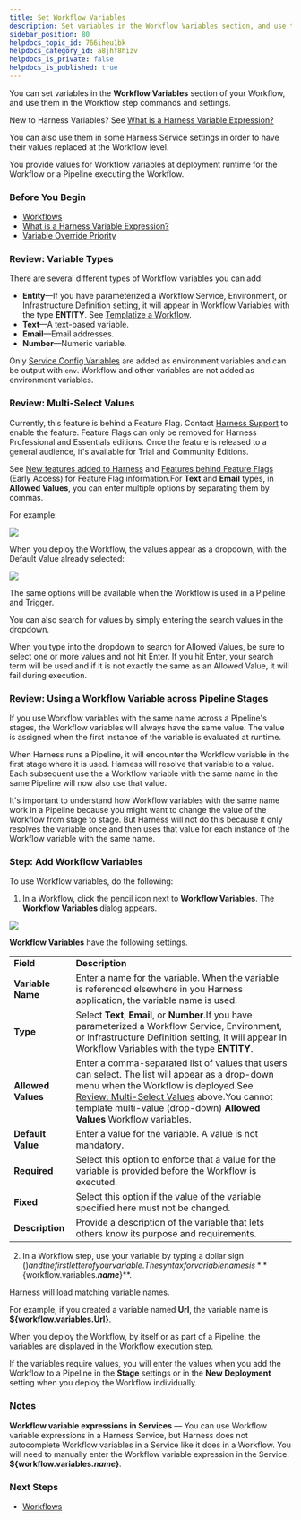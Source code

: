 ```yaml
---
title: Set Workflow Variables
description: Set variables in the Workflow Variables section, and use them in the Workflow step commands and settings.
sidebar_position: 80
helpdocs_topic_id: 766iheu1bk
helpdocs_category_id: a8jhf8hizv
helpdocs_is_private: false
helpdocs_is_published: true
---
```


You can set variables in the **Workflow Variables** section of your Workflow, and use them in the Workflow step commands and settings.

New to Harness Variables? See [What is a Harness Variable Expression?](../../../firstgen-platform/techref-category/variables/variables.md)

You can also use them in some Harness Service settings in order to have their values replaced at the Workflow level.

You provide values for Workflow variables at deployment runtime for the Workflow or a Pipeline executing the Workflow.

### Before You Begin

* [Workflows](workflow-configuration.md)
* [What is a Harness Variable Expression?](../../../firstgen-platform/techref-category/variables/variables.md)
* [Variable Override Priority](../../../firstgen-platform/techref-category/variables/variable-override-priority.md)

### Review: Variable Types

There are several different types of Workflow variables you can add:

* **Entity**—If you have parameterized a Workflow Service, Environment, or Infrastructure Definition setting, it will appear in Workflow Variables with the type **ENTITY**. See [Templatize a Workflow](templatize-a-workflow-new-template.md).
* **Text**—A text-based variable.
* **Email**—Email addresses.
* **Number**—Numeric variable.

Only [Service Config Variables](../setup-services/add-service-level-config-variables.md) are added as environment variables and can be output with `env`. Workflow and other variables are not added as environment variables.

### Review: Multi-Select Values

Currently, this feature is behind a Feature Flag. Contact [Harness Support](mailto:support@harness.io) to enable the feature. Feature Flags can only be removed for Harness Professional and Essentials editions. Once the feature is released to a general audience, it's available for Trial and Community Editions.  
  
See [New features added to Harness](https://changelog.harness.io/?categories=fix,improvement,new) and [Features behind Feature Flags](https://changelog.harness.io/?categories=early-access) (Early Access) for Feature Flag information.For **Text** and **Email** types, in **Allowed Values**, you can enter multiple options by separating them by commas.

For example:

![](./static/add-workflow-variables-new-template-234.png)

When you deploy the Workflow, the values appear as a dropdown, with the Default Value already selected:

![](./static/add-workflow-variables-new-template-235.png)

The same options will be available when the Workflow is used in a Pipeline and Trigger.

You can also search for values by simply entering the search values in the dropdown.

When you type into the dropdown to search for Allowed Values, be sure to select one or more values and not hit Enter. If you hit Enter, your search term will be used and if it is not exactly the same as an Allowed Value, it will fail during execution.

### Review: Using a Workflow Variable across Pipeline Stages

If you use Workflow variables with the same name across a Pipeline's stages, the Workflow variables will always have the same value. The value is assigned when the first instance of the variable is evaluated at runtime.

When Harness runs a Pipeline, it will encounter the Workflow variable in the first stage where it is used. Harness will resolve that variable to a value. Each subsequent use the a Workflow variable with the same name in the same Pipeline will now also use that value.

It's important to understand how Workflow variables with the same name work in a Pipeline because you might want to change the value of the Workflow from stage to stage. But Harness will not do this because it only resolves the variable once and then uses that value for each instance of the Workflow variable with the same name.

### Step: Add Workflow Variables

To use Workflow variables, do the following:

1. In a Workflow, click the pencil icon next to **Workflow Variables**. The **Workflow Variables** dialog appears.

  ![](./static/add-workflow-variables-new-template-236.png)

  **Workflow Variables** have the following settings.

  |  |  |
  | --- | --- |
  | **Field** | **Description** |
  | **Variable Name** | Enter a name for the variable. When the variable is referenced elsewhere in you Harness application, the variable name is used. |
  | **Type** | Select **Text**, **Email**, or **Number**.If you have parameterized a Workflow Service, Environment, or Infrastructure Definition setting, it will appear in Workflow Variables with the type **ENTITY**. |
  | **Allowed Values** | Enter a comma-separated list of values that users can select. The list will appear as a drop-down menu when the Workflow is deployed.See [Review: Multi-Select Values](add-workflow-variables-new-template.md#review-multi-select-values) above.You cannot template multi-value (drop-down) **Allowed Values** Workflow variables. |
  | **Default Value** | Enter a value for the variable. A value is not mandatory. |
  | **Required** | Select this option to enforce that a value for the variable is provided before the Workflow is executed. |
  | **Fixed** | Select this option if the value of the variable specified here must not be changed. |
  | **Description** | Provide a description of the variable that lets others know its purpose and requirements. |

2. In a Workflow step, use your variable by typing a dollar sign ($) and the first letter of your variable. The syntax for variable names is **${workflow.variables.*****name*****}**.

Harness will load matching variable names.

For example, if you created a variable named **Url**, the variable name is **${workflow.variables.Url}**.

When you deploy the Workflow, by itself or as part of a Pipeline, the variables are displayed in the Workflow execution step.

If the variables require values, you will enter the values when you add the Workflow to a Pipeline in the **Stage** settings or in the **New Deployment** setting when you deploy the Workflow individually.

### Notes

**Workflow variable expressions in Services** — You can use Workflow variable expressions in a Harness Service, but Harness does not autocomplete Workflow variables in a Service like it does in a Workflow. You will need to manually enter the Workflow variable expression in the Service: **${workflow.variables.*****name*****}**.

### Next Steps

* [Workflows](workflow-configuration.md)

